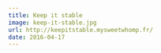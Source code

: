 ```yaml
---
title: Keep it stable
image: keep-it-stable.jpg
url: http://keepitstable.mysweetwhomp.fr/
date: 2016-04-17
---
```

